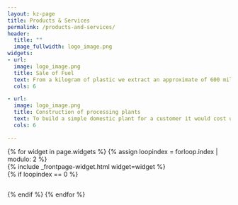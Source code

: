 ```yaml
---
layout: kz-page
title: Products & Services
permalink: /products-and-services/
header:
  title: ""
  image_fullwidth: logo_image.png
widgets:
- url: 
  image: logo_image.png
  title: Sale of Fuel
  text: From a kilogram of plastic we extract an approximate of 600 milliliters of diesel that is free from sulfur.
  cols: 6

- url: 
  image: logo_image.png
  title: Construction of processing plants
  text: To build a simple domestic plant for a customer it would cost us an average of 20,000 to 30,000 USD depending the consumption needs of the customer.
  cols: 6

---
```


<div class="row">
  {% for widget in page.widgets %}
    {% assign loopindex = forloop.index | modulo: 2 %}
    <div id="{{ widget.anchor }}">{% include _frontpage-widget.html widget=widget %}</div>
    {% if loopindex == 0 %}
  <hr style="height:1px; visibility:hidden;" /> <!-- Prevents long first column items from pushing new rows to the right -->
    {% endif %}
  {% endfor %}
</div>

